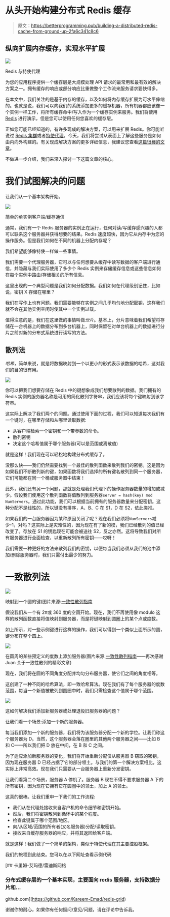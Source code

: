 # 从头开始构建分布式 Redis 缓存

> 原文：<https://betterprogramming.pub/building-a-distributed-redis-cache-from-ground-up-2fa6c341c8c6>

## 纵向扩展内存缓存，实现水平扩展

![](img/b75190dce12e57b9b26056f9f815b661.png)

Redis 与特使代理

为您的应用程序提供一个缓存层是大规模处理 API 请求的最常用和最有效的解决方案之一。拥有缓存的响应或部分响应比重做整个工作流来服务请求要快得多。

在本文中，我们关注的是基于内存的缓存，以及如何将内存缓存扩展为可水平伸缩的。也就是说，我们可以向我们的系统添加更多的缓存机器，所有机器都应该像一个实例一样工作，将所有缓存命中/写入作为一个缓存实例来服务。我们将使用 [Redis](https://redis.io/) 进行演示，但是您可以使用任何您喜欢的缓存层。

正如您可能已经知道的，有许多现成的解决方案，可以用来扩展 Redis。你可能听说过 [Redis 集群](https://redis.io/topics/cluster-tutorial)或者[特使代理](https://www.envoyproxy.io/)。今天，我们将尝试从表面上了解这些服务是如何由内向外构建的。有关现成解决方案的更多详细信息，我建议您查看[这篇很棒的文章](https://medium.com/dev-genius/redis-topologies-d9e16a7fa8e0)。

不做进一步介绍，我们来深入探讨一下这篇文章的核心。

# 我们试图解决的问题

让我们从一个基本架构开始。

![](img/0e26478e5d920bf4b26d389388eaaa7e.png)

简单的单实例客户端/缓存通信

通常，我们有一个 Redis 服务器的实例正在运行，任何对读/写缓存感兴趣的人都可以联系这个服务器并获得想要的结果。Redis 速度超快，因为它从内存中为您的操作服务。但是我们如何在不同的机器上分配内存呢？

我们希望能够像特使一样做一些事情。

我们需要一个代理服务器，它可以与任何想要从缓存中读写数据的客户端进行通信，并隐藏与我们实际使用了多少个 Redis 实例来存储缓存信息或这些信息如何在每个实例中路由/存储相关的所有信息。

这里出现的一个典型问题是我们如何分配数据。我们如何在代理级别记住，比如说，密钥 X 存储在哪里？

我们在写作上也有问题。我们需要能够在实例之间几乎均匀地分配密钥，这样我们就不会在其他实例空闲时使其中一个实例过载。

值得注意的是，我们在这里做的事情叫做*分片*。基本上，分片意味着我们希望将存储在一台机器上的数据分布到多台机器上，同时保留在对单台机器上的数据进行分片之前对新的分布式系统进行读写的方法。

## 散列法

*哈希*，简单来说，就是将数据映射到一个以更小的形式表示该数据的哈希，这对我们的目的很有用。

![](img/e07a3f9fa16590342a09aae59793e806.png)

你可以把我们想要存储在 Redis 中的键想象成我们想要散列的数据。我们拥有的 Redis 实例的服务器名称是可用的简化散列字符串，我们应该将每个键映射到该字符串。

这实际上解决了我们两个的问题。通过使用下面的过程，我们可以知道每次我们有一个键时，在哪里存储和从哪里读取数据:

*   从客户端检索一个密钥和一个带参数的命令。
*   散列密钥
*   决定这个哈希值属于哪个服务器(可以是范围或离散值)

就是这样！我们现在可以轻松地构建分布式缓存了。

没那么快——我们仍然需要找到一个最佳的散列函数来散列我们的密钥。这是因为如果我们不断散列新的键，如果函数将我们选择的所有键名散列到同一个服务器，它们可能都在同一个桶或服务器中结束！

此外，我们还有另一个问题，那就是处理我们代理下的操作服务器数量的增加或减少。假设我们使用这个散列函数将值散列到服务器`server = hash(key) mod NumServers`。通过此功能，我们可以根据当前拥有的服务器数量来分配密钥。这种分配不是线性的，所以键没有排序，A、B、C 在 S1，D 在 S2，依此类推。

如果我们的一台服务器因为某种原因关闭了呢？现在我们必须将`NumServers`减少-1，对吗？这实际上是灾难性的，因为现在有了新的模，我们已经散列的值已经改变了。存放在 S1 的钥匙现在可能会被送往 S2，反之亦然。这将导致我们对所有服务器进行全面检查，以重新散列所有密钥——哎呀！

我们需要一种更好的方法来散列我们的密钥，以便每当我们必须从我们的池中添加/删除服务器时，我们只需付出最少的努力。

# 一致散列法

![](img/e3b954f67f533553154d4a8d2c10086c.png)

映射到一个圆的键(图片来源:[一致性散列指南](https://www.toptal.com/big-data/consistent-hashing)

假设我们从一个有 2π或 360 度的空圆开始。现在，我们不再使用像 modulo 这样的散列函数直接将值映射到服务器，而是将键映射到圆圈上的某个点或度数。

如上所示，对一些示例键进行这样的操作，我们可以得到一个类似上面所示的圆，键分布在整个圆上。

![](img/9e5f61d0c7a4a5ce45ff1252f4ffa607.png)

在圆周的某些预定义的度数上添加服务器(图片来源:[一致性散列指南](https://www.toptal.com/big-data/consistent-hashing)——再次感谢 Juan 关于一致性散列的精彩文章)

现在，我们将在圆的不同角度分配并均匀分布服务器，使它们之间的角度相等。

这创建了一种不同的哈希算法，即一致哈希算法。现在我们有了每个服务器的度数范围，每当一个新值被散列到圆圈中时，我们只需检查这个值属于哪个范围。

![](img/b6c1a66207856faf8c3af75bb5bd54ce.png)

这如何解决我们添加新服务器或处理退役旧服务器的问题？

让我们看一个场景:添加一个新的服务器。

每当我们添加一个新的服务器，我们将为该服务器分配一个新的学位。让我们称这个服务器为 D。当然，这个服务器会落在圈里的其他两个服务器之间——比如 B 和 C——所以我们把 D 放在中间，在 B 和 C 之间。

为了适应添加新服务器的变化，我们将开始重新分配仅从服务器 B 窃取的密钥，因为现在服务器 D 已经占据了它的部分领土。与我们的第一个解决方案相比，这实际上非常高效。现在我们只需要从一台服务器上重新分发密钥。

让我们看第二个场景，服务器 A 停机了。服务器 B 现在不得不要求服务器 A 下的所有密钥，因为现在它拥有它在圆圈中的领土，加上 A 的领土。

这真的很棒。让我们重申一下我们的工作流程:

*   我们从在代理处接收来自客户机的命令细节和密钥开始。
*   然后，我们将密钥散列到循环中的某个程度。
*   检查此键属于哪个范围/地区。
*   向/从区域/范围的所有者(又名服务器)分配/读取密钥。
*   接收来自缓存服务器的响应，并将其返回给客户端。

就是这样！我们做了一个简单的架构，类似于特使代理在其主要控股框架。

我们的旅程到此结束。您可以在以下网址查看示例代码

[](https://github.com/Kareem-Emad/redis-grid) [## 卡里姆-艾玛德/雷迪斯网格

### 分布式缓存层的一个基本实现，主要面向 redis 服务器，支持数据分片和…

github.com](https://github.com/Kareem-Emad/redis-grid) 

谢谢你的耐心，如果你有任何疑问/意见/问题，请在评论中告诉我。